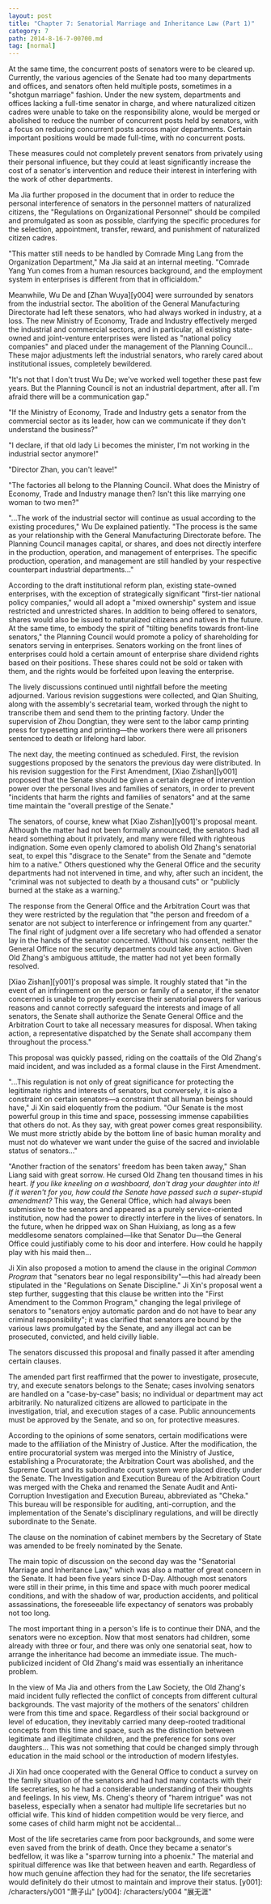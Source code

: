 ```yaml
---
layout: post
title: "Chapter 7: Senatorial Marriage and Inheritance Law (Part 1)"
category: 7
path: 2014-8-16-7-00700.md
tag: [normal]
---
```


At the same time, the concurrent posts of senators were to be cleared up. Currently, the various agencies of the Senate had too many departments and offices, and senators often held multiple posts, sometimes in a "shotgun marriage" fashion. Under the new system, departments and offices lacking a full-time senator in charge, and where naturalized citizen cadres were unable to take on the responsibility alone, would be merged or abolished to reduce the number of concurrent posts held by senators, with a focus on reducing concurrent posts across major departments. Certain important positions would be made full-time, with no concurrent posts.

These measures could not completely prevent senators from privately using their personal influence, but they could at least significantly increase the cost of a senator's intervention and reduce their interest in interfering with the work of other departments.

Ma Jia further proposed in the document that in order to reduce the personal interference of senators in the personnel matters of naturalized citizens, the "Regulations on Organizational Personnel" should be compiled and promulgated as soon as possible, clarifying the specific procedures for the selection, appointment, transfer, reward, and punishment of naturalized citizen cadres.

"This matter still needs to be handled by Comrade Ming Lang from the Organization Department," Ma Jia said at an internal meeting. "Comrade Yang Yun comes from a human resources background, and the employment system in enterprises is different from that in officialdom."

Meanwhile, Wu De and [Zhan Wuya][y004] were surrounded by senators from the industrial sector. The abolition of the General Manufacturing Directorate had left these senators, who had always worked in industry, at a loss. The new Ministry of Economy, Trade and Industry effectively merged the industrial and commercial sectors, and in particular, all existing state-owned and joint-venture enterprises were listed as "national policy companies" and placed under the management of the Planning Council... These major adjustments left the industrial senators, who rarely cared about institutional issues, completely bewildered.

"It's not that I don't trust Wu De; we've worked well together these past few years. But the Planning Council is not an industrial department, after all. I'm afraid there will be a communication gap."

"If the Ministry of Economy, Trade and Industry gets a senator from the commercial sector as its leader, how can we communicate if they don't understand the business?"

"I declare, if that old lady Li becomes the minister, I'm not working in the industrial sector anymore!"

"Director Zhan, you can't leave!"

"The factories all belong to the Planning Council. What does the Ministry of Economy, Trade and Industry manage then? Isn't this like marrying one woman to two men?"

"...The work of the industrial sector will continue as usual according to the existing procedures," Wu De explained patiently. "The process is the same as your relationship with the General Manufacturing Directorate before. The Planning Council manages capital, or shares, and does not directly interfere in the production, operation, and management of enterprises. The specific production, operation, and management are still handled by your respective counterpart industrial departments..."

According to the draft institutional reform plan, existing state-owned enterprises, with the exception of strategically significant "first-tier national policy companies," would all adopt a "mixed ownership" system and issue restricted and unrestricted shares. In addition to being offered to senators, shares would also be issued to naturalized citizens and natives in the future. At the same time, to embody the spirit of "tilting benefits towards front-line senators," the Planning Council would promote a policy of shareholding for senators serving in enterprises. Senators working on the front lines of enterprises could hold a certain amount of enterprise share dividend rights based on their positions. These shares could not be sold or taken with them, and the rights would be forfeited upon leaving the enterprise.

The lively discussions continued until nightfall before the meeting adjourned. Various revision suggestions were collected, and Qian Shuiting, along with the assembly's secretarial team, worked through the night to transcribe them and send them to the printing factory. Under the supervision of Zhou Dongtian, they were sent to the labor camp printing press for typesetting and printing—the workers there were all prisoners sentenced to death or lifelong hard labor.

The next day, the meeting continued as scheduled. First, the revision suggestions proposed by the senators the previous day were distributed. In his revision suggestion for the First Amendment, [Xiao Zishan][y001] proposed that the Senate should be given a certain degree of intervention power over the personal lives and families of senators, in order to prevent "incidents that harm the rights and families of senators" and at the same time maintain the "overall prestige of the Senate."

The senators, of course, knew what [Xiao Zishan][y001]'s proposal meant. Although the matter had not been formally announced, the senators had all heard something about it privately, and many were filled with righteous indignation. Some even openly clamored to abolish Old Zhang's senatorial seat, to expel this "disgrace to the Senate" from the Senate and "demote him to a native." Others questioned why the General Office and the security departments had not intervened in time, and why, after such an incident, the "criminal was not subjected to death by a thousand cuts" or "publicly burned at the stake as a warning."

The response from the General Office and the Arbitration Court was that they were restricted by the regulation that "the person and freedom of a senator are not subject to interference or infringement from any quarter." The final right of judgment over a life secretary who had offended a senator lay in the hands of the senator concerned. Without his consent, neither the General Office nor the security departments could take any action. Given Old Zhang's ambiguous attitude, the matter had not yet been formally resolved.

[Xiao Zishan][y001]'s proposal was simple. It roughly stated that "in the event of an infringement on the person or family of a senator, if the senator concerned is unable to properly exercise their senatorial powers for various reasons and cannot correctly safeguard the interests and image of all senators, the Senate shall authorize the Senate General Office and the Arbitration Court to take all necessary measures for disposal. When taking action, a representative dispatched by the Senate shall accompany them throughout the process."

This proposal was quickly passed, riding on the coattails of the Old Zhang's maid incident, and was included as a formal clause in the First Amendment.

"...This regulation is not only of great significance for protecting the legitimate rights and interests of senators, but conversely, it is also a constraint on certain senators—a constraint that all human beings should have," Ji Xin said eloquently from the podium. "Our Senate is the most powerful group in this time and space, possessing immense capabilities that others do not. As they say, with great power comes great responsibility. We must more strictly abide by the bottom line of basic human morality and must not do whatever we want under the guise of the sacred and inviolable status of senators..."

"Another fraction of the senators' freedom has been taken away," Shan Liang said with great sorrow. He cursed Old Zhang ten thousand times in his heart. *If you like kneeling on a washboard, don't drag your daughter into it! If it weren't for you, how could the Senate have passed such a super-stupid amendment?* This way, the General Office, which had always been submissive to the senators and appeared as a purely service-oriented institution, now had the power to directly interfere in the lives of senators. In the future, when he dripped wax on Shan Huixiang, as long as a few meddlesome senators complained—like that Senator Du—the General Office could justifiably come to his door and interfere. How could he happily play with his maid then...

Ji Xin also proposed a motion to amend the clause in the original *Common Program* that "senators bear no legal responsibility"—this had already been stipulated in the "Regulations on Senate Discipline." Ji Xin's proposal went a step further, suggesting that this clause be written into the "First Amendment to the Common Program," changing the legal privilege of senators to "senators enjoy automatic pardon and do not have to bear any criminal responsibility"; it was clarified that senators are bound by the various laws promulgated by the Senate, and any illegal act can be prosecuted, convicted, and held civilly liable.

The senators discussed this proposal and finally passed it after amending certain clauses.

The amended part first reaffirmed that the power to investigate, prosecute, try, and execute senators belongs to the Senate; cases involving senators are handled on a "case-by-case" basis; no individual or department may act arbitrarily. No naturalized citizens are allowed to participate in the investigation, trial, and execution stages of a case. Public announcements must be approved by the Senate, and so on, for protective measures.

According to the opinions of some senators, certain modifications were made to the affiliation of the Ministry of Justice. After the modification, the entire procuratorial system was merged into the Ministry of Justice, establishing a Procuratorate; the Arbitration Court was abolished, and the Supreme Court and its subordinate court system were placed directly under the Senate. The Investigation and Execution Bureau of the Arbitration Court was merged with the Cheka and renamed the Senate Audit and Anti-Corruption Investigation and Execution Bureau, abbreviated as "Cheka." This bureau will be responsible for auditing, anti-corruption, and the implementation of the Senate's disciplinary regulations, and will be directly subordinate to the Senate.

The clause on the nomination of cabinet members by the Secretary of State was amended to be freely nominated by the Senate.

The main topic of discussion on the second day was the "Senatorial Marriage and Inheritance Law," which was also a matter of great concern in the Senate. It had been five years since D-Day. Although most senators were still in their prime, in this time and space with much poorer medical conditions, and with the shadow of war, production accidents, and political assassinations, the foreseeable life expectancy of senators was probably not too long.

The most important thing in a person's life is to continue their DNA, and the senators were no exception. Now that most senators had children, some already with three or four, and there was only one senatorial seat, how to arrange the inheritance had become an immediate issue. The much-publicized incident of Old Zhang's maid was essentially an inheritance problem.

In the view of Ma Jia and others from the Law Society, the Old Zhang's maid incident fully reflected the conflict of concepts from different cultural backgrounds. The vast majority of the mothers of the senators' children were from this time and space. Regardless of their social background or level of education, they inevitably carried many deep-rooted traditional concepts from this time and space, such as the distinction between legitimate and illegitimate children, and the preference for sons over daughters... This was not something that could be changed simply through education in the maid school or the introduction of modern lifestyles.

Ji Xin had once cooperated with the General Office to conduct a survey on the family situation of the senators and had had many contacts with their life secretaries, so he had a considerable understanding of their thoughts and feelings. In his view, Ms. Cheng's theory of "harem intrigue" was not baseless, especially when a senator had multiple life secretaries but no official wife. This kind of hidden competition would be very fierce, and some cases of child harm might not be accidental...

Most of the life secretaries came from poor backgrounds, and some were even saved from the brink of death. Once they became a senator's bedfellow, it was like a "sparrow turning into a phoenix." The material and spiritual difference was like that between heaven and earth. Regardless of how much genuine affection they had for the senator, the life secretaries would definitely do their utmost to maintain and improve their status.
[y001]: /characters/y001 "萧子山"
[y004]: /characters/y004 "展无涯"
